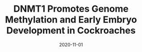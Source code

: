 ---
title: "DNMT1 Promotes Genome Methylation and Early Embryo Development in Cockroaches"
collection: publications
permalink: /publication/2020-11-01-DNMT1-Promotes-Genome-Methylation-and-Early-Embryo-Development-in-Cockroaches
date: 2020-11-01
venue: 'iScience'
citation: ' Alba Ventos-Alfonso,  Guillem Ylla,  Jose-Carlos Montanes,  Xavier Belles, &quot;DNMT1 Promotes Genome Methylation and Early Embryo Development in Cockroaches.&quot; iScience, 2020.'
---